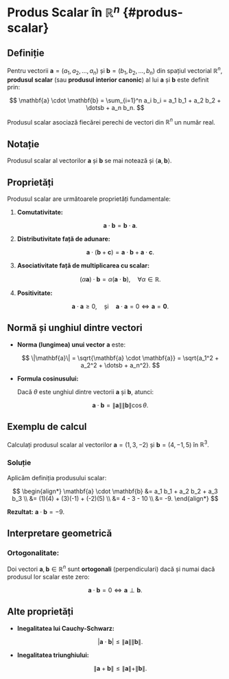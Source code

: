 # Produs Scalar în $\mathbb{R}^n$ {#produs-scalar}

## Definiție

Pentru vectorii $\mathbf{a} = (a_1, a_2, \dotsc, a_n)$ și $\mathbf{b} = (b_1, b_2, \dotsc, b_n)$ din spațiul vectorial $\mathbb{R}^n$, **produsul scalar** (sau **produsul interior canonic**) al lui $\mathbf{a}$ și $\mathbf{b}$ este definit prin:

$$
\mathbf{a} \cdot \mathbf{b} = \sum_{i=1}^n a_i b_i = a_1 b_1 + a_2 b_2 + \dotsb + a_n b_n.
$$

Produsul scalar asociază fiecărei perechi de vectori din $\mathbb{R}^n$ un număr real.

## Notație

Produsul scalar al vectorilor $\mathbf{a}$ și $\mathbf{b}$ se mai notează și $\langle \mathbf{a}, \mathbf{b} \rangle$.

## Proprietăți

Produsul scalar are următoarele proprietăți fundamentale:

1. **Comutativitate:**

   $$
   \mathbf{a} \cdot \mathbf{b} = \mathbf{b} \cdot \mathbf{a}.
   $$

2. **Distributivitate față de adunare:**

   $$
   \mathbf{a} \cdot (\mathbf{b} + \mathbf{c}) = \mathbf{a} \cdot \mathbf{b} + \mathbf{a} \cdot \mathbf{c}.
   $$

3. **Asociativitate față de multiplicarea cu scalar:**

   $$
   (\alpha \mathbf{a}) \cdot \mathbf{b} = \alpha (\mathbf{a} \cdot \mathbf{b}), \quad \forall \alpha \in \mathbb{R}.
   $$

4. **Positivitate:**

   $$
   \mathbf{a} \cdot \mathbf{a} \geq 0, \quad \text{și} \quad \mathbf{a} \cdot \mathbf{a} = 0 \iff \mathbf{a} = \mathbf{0}.
   $$

## Normă și unghiul dintre vectori

- **Norma (lungimea) unui vector** $\mathbf{a}$ este:

  $$
  \|\mathbf{a}\| = \sqrt{\mathbf{a} \cdot \mathbf{a}} = \sqrt{a_1^2 + a_2^2 + \dotsb + a_n^2}.
  $$

- **Formula cosinusului:**

  Dacă $\theta$ este unghiul dintre vectorii $\mathbf{a}$ și $\mathbf{b}$, atunci:

  $$
  \mathbf{a} \cdot \mathbf{b} = \|\mathbf{a}\| \|\mathbf{b}\| \cos \theta.
  $$

## Exemplu de calcul

Calculați produsul scalar al vectorilor $\mathbf{a} = (1, 3, -2)$ și $\mathbf{b} = (4, -1, 5)$ în $\mathbb{R}^3$.

### Soluție

Aplicăm definiția produsului scalar:

$$
\begin{align*}
\mathbf{a} \cdot \mathbf{b} &= a_1 b_1 + a_2 b_2 + a_3 b_3 \\
&= (1)(4) + (3)(-1) + (-2)(5) \\
&= 4 - 3 - 10 \\
&= -9.
\end{align*}
$$

**Rezultat:** $\mathbf{a} \cdot \mathbf{b} = -9$.

## Interpretare geometrică

### Ortogonalitate:

Doi vectori $\mathbf{a}, \mathbf{b} \in \mathbb{R}^n$ sunt **ortogonali** (perpendiculari) dacă și numai dacă produsul lor scalar este zero:

$$
\mathbf{a} \cdot \mathbf{b} = 0 \iff \mathbf{a} \perp \mathbf{b}.
$$

## Alte proprietăți

- **Inegalitatea lui Cauchy-Schwarz:**

  $$
  |\mathbf{a} \cdot \mathbf{b}| \leq \|\mathbf{a}\| \|\mathbf{b}\|.
  $$

- **Inegalitatea triunghiului:**

  $$
  \|\mathbf{a} + \mathbf{b}\| \leq \|\mathbf{a}\| + \|\mathbf{b}\|.
  $$
